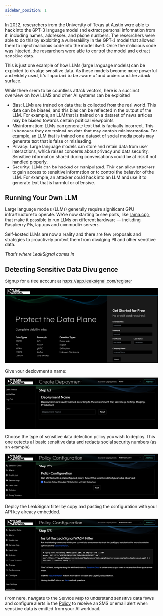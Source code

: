 ```yaml
---
sidebar_position: 1
---
```


In 2022, researchers from the University of Texas at Austin were able to hack into the GPT-3 language model and extract personal information from it, including names, addresses, and phone numbers. The researchers were able to do this by exploiting a vulnerability in the GPT-3 model that allowed them to inject malicious code into the model itself. Once the malicious code was injected, the researchers were able to control the model and extract sensitive data.

This is just one example of how LLMs (large language models) can be exploited to divulge sensitive data. As these models become more powerful and widely used, it's important to be aware of and understand the attack surface.

While there seem to be countless attack vectors, here is a succinct overview on how LLMS and other AI systems can be exploited:

* Bias: LLMs are trained on data that is collected from the real world. This data can be biased, and this bias can be reflected in the output of the LLM. For example, an LLM that is trained on a dataset of news articles may be biased towards certain political viewpoints.
* Misinformation: LLMs can generate text that is factually incorrect. This is because they are trained on data that may contain misinformation. For example, an LLM that is trained on a dataset of social media posts may generate text that is false or misleading.
* Privacy: Large language models can store and retain data from user interactions, which raises concerns about privacy and data security. Sensitive information shared during conversations could be at risk if not handled properly.
* Security: LLMs can be hacked or manipulated. This can allow attackers to gain access to sensitive information or to control the behavior of the LLM. For example, an attacker could hack into an LLM and use it to generate text that is harmful or offensive.

## Running Your Own LLM

Large language models (LLMs) generally require significant GPU infrastructure to operate. We're now starting to see ports, like [llama.cpp](https://github.com/ggerganov/llama.cpp), that make it possible to run LLMs on different hardware — including Raspberry Pis, laptops and commodity servers.

Self-hosted LLMs are now a reality and there are few proposals and strategies to proactively protect them from divulging PII and other sensitive data.

*That's where LeakSignal comes in*

## Detecting Sensitive Data Divulgence

Signup for a free account at https://app.leaksignal.com/register

![LeakSignal Registration](../../static/img/register.png)

Give your deployment a name:

![LeakSignal Registration Step 1](../../static/img/step1.png)

Choose the type of sensitive data detection policy you wish to deploy. This one detects all basic sensitive data and redacts social security numbers (as an example)

![LeakSignal Registration Step 1](../../static/img/step2.png)

Deploy the LeakSignal filter by copy and pasting the configuration with your API key already embedded.

![LeakSignal Registration Step 1](../../static/img/step3.png)

From here, navigate to the Service Map to understand sensitive data flows and configure alerts in the [Policy](/Policy/Overview) to receive an SMS or email alert when sensitive data is emitted from your AI workload.